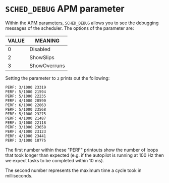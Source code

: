 # `SCHED_DEBUG` APM parameter

Within the [APM parameters](http://copter.ardupilot.com/wiki/arducopter-parameters/#Scheduler_debug_level_SCHED_DEBUG), `SCHED_DEBUG` allows you to see the debugging messages of the scheduler. The options of the parameter are:


|VALUE |	MEANING |
|------|---------|
|0	| Disabled |
| 2	| ShowSlips |
| 3	| ShowOverruns |

Setting the parameter to `2` prints out the following:
```
PERF: 3/1000 23319
PERF: 5/1000 21594
PERF: 5/1000 22235
PERF: 4/1000 20590
PERF: 6/1000 22863
PERF: 5/1000 23568
PERF: 5/1000 23275
PERF: 4/1000 21487
PERF: 3/1000 22118
PERF: 3/1000 23658
PERF: 4/1000 23123
PERF: 4/1000 23441
PERF: 3/1000 18775

```

The first number within these "PERF" printouts show the number of loops that took longer than expected (e.g. if the autopilot is running at 100 Hz then we expect tasks to be completed within 10 ms). 

The second number represents the maximum time a cycle took in milliseconds.

